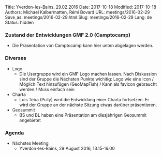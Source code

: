 Title: Yverdon-les-Bains, 29.02.2016
Date: 2017-10-18
Modified: 2017-10-18
Authors: Michael Kalbermatten, Rémi Bovard
URL: meetings/2016-02-29
Save_as: meetings/2016-02-29.html
Slug: meetings/2016-02-29
Lang: de
Status: hidden

### Zustand der Entwicklungen GMF 2.0 (Camptocamp)

* Die Präsentation von Camptocamp kann hier unten abgelagen werden.

### Diverses

* Logo
    * Die Usergruppe wird ein GMF Logo machen lassen. Nach Diskussion sind der Gruppe die Nächsten Punkte wichitig: Logo wie eine Icon / Möglich Text hinzufügen (GeoMapFish) / Kann als favicon gebraucht werden / Muss einfach sein
* Charta
    * Luis Teba (Pully) wird die Entwicklung einer Charta fortsetzen. Er wird der Gruppe an der nächste Sitzung etwas darüber präsentieren.
* Geosummit
    * BS und BL haben eine Präsentation am diesjährigen Geosummit angebietet

### Agenda

* Nächstes Meeting
    * Yverdon-les-Bains, 29 August 2016, 13.15-16.00
